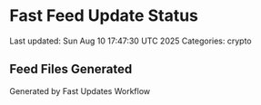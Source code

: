 # Fast Feed Update Status
Last updated: Sun Aug 10 17:47:30 UTC 2025
Categories: crypto

## Feed Files Generated

Generated by Fast Updates Workflow
